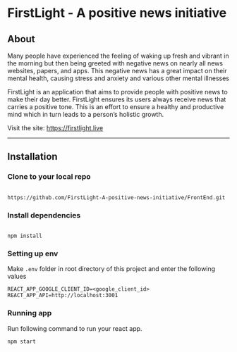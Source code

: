 # FirstLight - A positive news initiative

## About

Many people have experienced the feeling of waking up fresh and vibrant in the morning but then being greeted with negative news on nearly all news websites, papers, and apps. This negative news has a great impact on their mental health, causing stress and anxiety and various other mental illnesses <br>

FirstLight is an application that aims to provide people with positive news to make their day better. FirstLight ensures its users always receive news that carries a positive tone. This is an effort to ensure a healthy and productive mind which in turn leads to a person’s holistic growth.

Visit the site: https://firstlight.live

<hr>

## Installation

### Clone to your local repo

```

https://github.com/FirstLight-A-positive-news-initiative/FrontEnd.git

```

### Install dependencies

```

npm install

```

### Setting up env

Make `.env` folder in root directory of this project and enter the following values

```
REACT_APP_GOOGLE_CLIENT_ID=<google_client_id>
REACT_APP_API=http://localhost:3001
```

### Running app

Run following command to run your react app.

```
npm start
```
